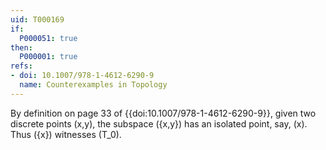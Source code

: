 ```yaml
---
uid: T000169
if:
  P000051: true
then:
  P000001: true
refs:
- doi: 10.1007/978-1-4612-6290-9
  name: Counterexamples in Topology
---
```


By definition on page 33 of {{doi:10.1007/978-1-4612-6290-9}},
given two discrete points \(x,y\), the subspace \(\{x,y\}\) has
an isolated point, say, \(x\). Thus \(\{x\}\) witnesses \(T_0\).
